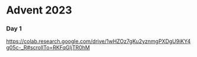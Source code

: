 # Advent 2023
### Day 1
https://colab.research.google.com/drive/1wHZOz7gKu2yznmgPXDgU9iKY4g05c-_R#scrollTo=RKFqGIjTR0hM
